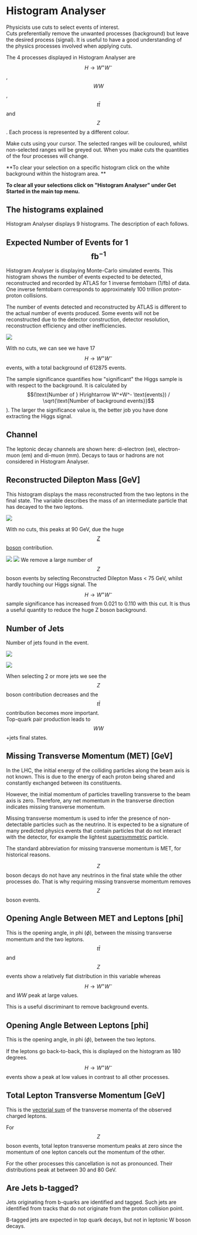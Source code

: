 
# Histogram Analyser

Physicists use cuts to select events of interest.  
Cuts preferentially remove the unwanted processes (background) but leave the desired process (signal). 
It is useful to have a good understanding of the physics processes involved when applying cuts.

The 4 processes displayed in Histogram Analyser are $$H\rightarrow W^+W^-$$, $$WW$$, $$t\bar t$$ and $$Z$$.
Each process is represented by a different colour. 

Make cuts using your cursor.
The selected ranges will be couloured, whilst non-selected ranges will be greyed out.
When you make cuts the quantities of the four processes will change.

**To clear your selection on a specific histogram click on the white background within the histogram area. **

**To clear all your selections click on "Histogram Analyser" under Get Started in the main top menu.**

## The histograms explained

Histogram Analyser displays 9 histograms.
The description of each follows.

## Expected Number of Events for 1 $$\mathbf{fb}^{-1}$$

Histogram Analyser is displaying Monte-Carlo simulated events.
This histogram shows the number of events expected to be detected, reconstructed and recorded by ATLAS for 1 inverse femtobarn (1/fb) of data. 
One inverse femtobarn corresponds to approximately 100 trillion proton-proton collisions.

The number of events detected and reconstructed by ATLAS is different to the actual number of events produced.
Some events will not be reconstructed due to the detector construction, detector resolution, reconstruction efficiency and other inefficiencies.


![](pictures/NumbersNoSelection.jpg)

With no cuts, we can see we have 17 $$H\rightarrow W^+W^-$$ events, with a total background of 612875 events.

The sample significance quantifies how "significant" the Higgs sample is with respect to the background.  It is calculated by $$(\text{Number of } H\rightarrow W^+W^- \text{events}) / \sqrt{\text{Number of background events}}$$).  The larger the significance value is, the better job you have done extracting the Higgs signal.



## Channel

The leptonic decay channels are shown here: di-electron (ee), electron-muon (em) and di-muon (mm). 
Decays to taus or hadrons are not considered in Histogram Analyser.

## Reconstructed Dilepton Mass [GeV]

This histogram displays the mass reconstructed from the two leptons in the final state.
The variable describes the mass of an intermediate particle that has decayed to the two leptons.

![](pictures/DiLeptonMassNoCuts.png)


With no cuts, this peaks at 90 GeV, due the huge [$$Z$$ boson](http://pdg.lbl.gov/2012/listings/rpp2012-list-z-boson.pdf) contribution.

![](pictures/MassCutLess75.png)
![](pictures/NumbersMassCutLess75.png)
We remove a large number of $$Z$$ boson events by selecting Reconstructed Dilepton Mass < 75 GeV, whilst hardly touching our Higgs signal.
The $$H\rightarrow W^+W^-$$ sample significance has increased from 0.021 to 0.110 with this cut.
It is thus a useful quantity to reduce the huge Z boson background.




## Number of Jets

Number of jets found in the event.


![](pictures/2plusJets.jpg)

![](pictures/Nevents2plusJets.jpg)

When selecting 2 or more jets we see the $$Z$$ boson contribution decreases and the $$t\bar{t}$$ contribution becomes more important.  
Top-quark pair production leads to $$WW$$+jets final states.



## Missing Transverse Momentum (MET) [GeV]

In the LHC, the initial energy of the colliding particles along the beam axis is not known.
This is due to the energy of each proton being shared and constantly exchanged between its constituents.  

However, the initial momentum of particles travelling transverse to the beam axis is zero.
Therefore, any net momentum in the transverse direction indicates missing transverse momentum.

Missing transverse momentum is used to infer the presence of non-detectable particles such as the neutrino.
It is expected to be a signature of many predicted physics events that contain particles that do not interact with the detector, for example the lightest [supersymmetric](http://home.cern/scientists/updates/2013/10/supersymmetry-searches-atlas) particle.

The standard abbreviation for missing transverse momentum is MET, for historical reasons.

$$Z$$ boson decays do not have any neutrinos in the final state while the other processes do.
That is why requiring missing transverse momentum removes $$Z$$ boson events.



## Opening Angle Between MET and Leptons [phi]

This is the opening angle, in phi (𝜙), between the missing transverse momentum and the two leptons.
$$t\bar t$$ and $$Z$$ events show a relatively flat distribution in this variable whereas $$H\rightarrow W^+W^-$$ and $WW$ peak at large values.

This is a useful discriminant to remove background events.


## Opening Angle Between Leptons [phi]

This is the opening angle, in phi (𝜙), between the two leptons.

If the leptons go back-to-back, this is displayed on the histogram as 180 degrees.  
$$H\rightarrow W^+W^-$$events show a peak at low values in contrast to all other processes.

## Total Lepton Transverse Momentum [GeV]


This is the [vectorial sum](https://en.wikipedia.org/wiki/Euclidean_vector#Addition_and_subtraction) of the transverse momenta of the observed charged leptons.

For $$Z$$ boson events, total lepton transverse momentum peaks at zero since the momentum of one lepton cancels out the momentum of the other.

For the other processes this cancellation is not as pronounced.
Their distributions peak at between 30 and 80 GeV.

## Are Jets b-tagged?

Jets originating from b-quarks are identified and tagged.
Such jets are identified from tracks that do not  originate from the proton collision point.

B-tagged jets are expected in top quark decays, but not in leptonic W boson decays.


